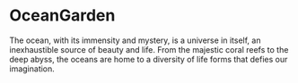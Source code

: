 # OceanGarden
The ocean, with its immensity and mystery, is a universe in itself, an inexhaustible source of beauty and life. From the majestic coral reefs to the deep abyss, the oceans are home to a diversity of life forms that defies our imagination.
